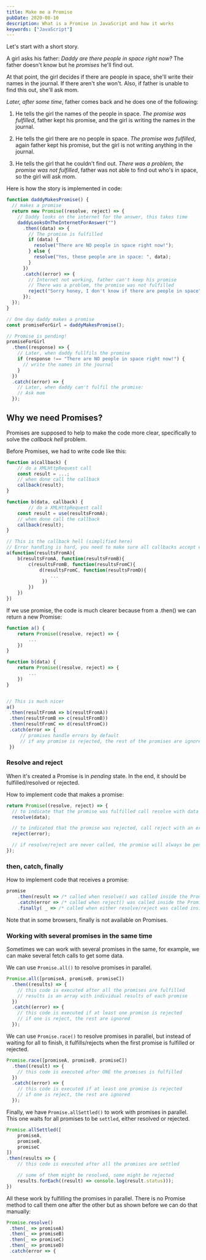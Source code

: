 ```yaml
---
title: Make me a Promise
pubDate: 2020-08-10
description: What is a Promise in JavaScript and how it works
keywords: ["JavaScript"]
---
```


Let's start with a short story.

A girl asks his father: _Daddy are there people in space right now?_
The father doesn't know but he _promises_ he'll find out.

At that point, the girl decides if there are people in space, she'll write their names in the journal. If there aren't she won't. Also, if father is unable to find this out, she'll ask mom.

_Later, after some time_, father comes back and he does one of the following:

1. He tells the girl the names of the people in space.
   _The promise was fulfilled_, father kept his promise, and the girl is writing the names in the journal.

2. He tells the girl there are no people in space.
   _The promise was fulfilled_, again father kept his promise, but the girl is not writing anything in the journal.

3. He tells the girl that he couldn't find out.
   _There was a problem, the promise was not fulfilled_, father was not able to find out who's in space, so the girl will ask mom.

Here is how the story is implemented in code:

```js
function daddyMakesPromise() {
  // makes a promise
  return new Promise((resolve, reject) => {
    // Daddy looks on the internet for the answer, this takes time
    daddyLooksOnTheInternetForAnswer("")
      .then((data) => {
        // The promise is fulfilled
        if (data) {
          resolve("There are NO people in space right now!");
        } else {
          resolve("Yes, these people are in space: ", data);
        }
      })
      .catch((error) => {
        // Internet not working, father can't keep his promise
        // There was a problem, the promise was not fulfilled
        reject("Sorry honey, I don't know if there are people in space");
      });
  });
}

// One day daddy makes a promise
const promiseForGirl = daddyMakesPromise();

// Promise is pending!
promiseForGirl
  .then((response) => {
    // Later, when daddy fullfils the promise
    if (response !== "There are NO people in space right now!") {
      // write the names in the journal
    }
  })
  .catch((error) => {
    // Later, when daddy can't fulfil the promise:
    // Ask mom
  });
```

## Why we need Promises?

Promises are supposed to help to make the code more clear, specifically to solve the
_callback hell_ problem.

Before Promises, we had to write code like this:

```js
function a(callback) {
    // do a XMLHttpRequest call
    const result = ...;
    // when done call the callback
    callback(result);
}

function b(data, callback) {
        // do a XMLHttpRequest call
    const result = use(resultsFromA);
    // when done call the callback
    callback(result);
}

// This is the callback hell (simplified here)
// Error handling is hard, you need to make sure all callbacks accept errors
a(function(resultsFromA){
    b(resultsFromA, function(resultsFromB){
        c(resultsFromB, function(resultsFromC){
            d(resultsFromC, function(resultsFromD){
                ...
             })
        })
    })
})
```

If we use promise, the code is much clearer because from a .then() we can return a new Promise:

```js
function a() {
    return Promise((resolve, reject) => {
        ...
    })
}

function b(data) {
    return Promise((resolve, reject) => {
        ...
    })
}


// This is much nicer
a()
 .then(resultFromA => b(resultFromA))
 .then(resultFromB => c(resultFromB))
 .then(resultFromC => d(resultFromC))
 .catch(error => {
     // promises handle errors by default
     // if any promise is rejected, the rest of the promises are ignored
 })
```

### Resolve and reject

When it's created a Promise is in _pending_ state.
In the end, it should be fulfilled/resolved or rejected.

How to implement code that makes a promise:

```js
return Promise((resolve, reject) => {
  // to indicate that the promise was fulfilled call resolve with data
  resolve(data);

  // to indicated that the promise was rejected, call reject with an error
  reject(error);

  // if resolve/reject are never called, the promise will always be pending
});
```

### then, catch, finally

How to implement code that receives a promise:

```js
promise
    .then(result => /* called when resolve() was called inside the Promise */ )
    .catch(error => /* called when reject() was called inside the Promise */ )
    .finally( _ => /* called when either resolve/reject was called inside the Promise */)
```

Note that in some browsers, finally is not available on Promises.

### Working with several promises in the same time

Sometimes we can work with several promises in the same, for example, we can make
several fetch calls to get some data.

We can use `Promise.all()` to resolve promises in parallel.

```js
Promise.all([promiseA, promiseB, promiseC])
  .then((results) => {
    // this code is executed after all the promises are fulfilled
    // results is an array with individual results of each promise
  })
  .catch((error) => {
    // this code is executed if at least one promise is rejected
    // if one is reject, the rest are ignored
  });
```

We can use `Promise.race()` to resolve promises in parallel, but instead of waiting
for all to finish, it fulfills/rejects when the first promise is fulfilled or rejected.

```js
Promise.race([promiseA, promiseB, promiseC])
  .then((result) => {
    // this code is executed after ONE the promises is fulfilled
  })
  .catch((error) => {
    // this code is executed if at least one promise is rejected
    // if one is reject, the rest are ignored
  });
```

Finally, we have `Promise.allSettled()` to work with promises in parallel.
This one waits for all promises to be `settled`, either resolved or rejected.

```js
Promise.allSettled([
    promiseA,
    promiseB,
    promiseC
])
.then(results => {
    // this code is executed after all the promises are settled

    // some of them might be resolved, some might be rejected
    results.forEach((result) => console.log(result.status)));
})

```

All these work by fulfilling the promises in parallel. There is no Promise method
to call them one after the other but as shown before we can do that manually:

```js
Promise.resolve()
 .then(_ => promiseA)
 .then(_ => promiseB)
 .then(_ => promiseC)
 .then(_ => promiseD)
 .catch(error => {

```
